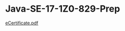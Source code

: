 # Java-SE-17-1Z0-829-Prep
[eCertificate.pdf](https://github.com/Java-stde/Java-SE-17-1Z0-829-Prep/files/11117309/eCertificate.pdf)
